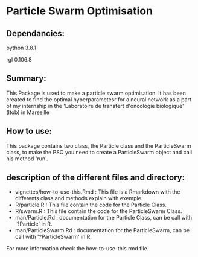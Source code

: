 # Particle Swarm Optimisation

## Dependancies:

python 3.8.1

rgl 0.106.8

## Summary:

This Package is used to make a particle swarm optimisation.
It has been created to find the optimal hyperparametesr for a neural network as a part of my internship in the 'Laboratoire de transfert  d'oncologie biologique' (ltob) in Marseille


## How to use:

This package contains two class, the Particle class and the ParticleSwarm class,
to make the PSO you need to create a ParticleSwarm object and call his method 'run'.


## description of the different files and directory:

- vignettes/how-to-use-this.Rmd : This file is a Rmarkdown with the differents class and methods explain with exemple.
- R/particle.R : This file contain the code for the Particle Class.
- R/swarm.R : This file contain the code for the ParticleSwarm Class.
- man/Particle.Rd : documentation for the Particle Class, can be call with '?Particle' in R.
- man/ParticleSwarm.Rd : documentation for the ParticleSwarm, can be call with '?ParticleSwarm' in R.


For more information check the how-to-use-this.rmd file.
